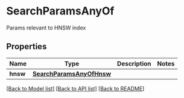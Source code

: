 # SearchParamsAnyOf

Params relevant to HNSW index
## Properties
Name | Type | Description | Notes
------------ | ------------- | ------------- | -------------
**hnsw** | [**SearchParamsAnyOfHnsw**](SearchParamsAnyOfHnsw.md) |  | 

[[Back to Model list]](../README.md#documentation-for-models) [[Back to API list]](../README.md#documentation-for-api-endpoints) [[Back to README]](../README.md)


